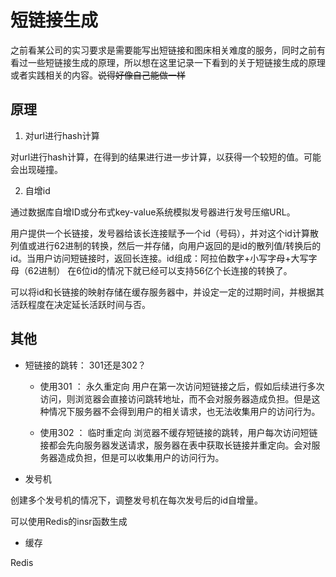 # 短链接生成

之前看某公司的实习要求是需要能写出短链接和图床相关难度的服务，同时之前有看过一些短链接生成的原理，所以想在这里记录一下看到的关于短链接生成的原理或者实践相关的内容。~~说得好像自己能做一样~~

## 原理

1. 对url进行hash计算

对url进行hash计算，在得到的结果进行进一步计算，以获得一个较短的值。可能会出现碰撞。

2. 自增id

通过数据库自增ID或分布式key-value系统模拟发号器进行发号压缩URL。

用户提供一个长链接，发号器给该长连接赋予一个id（号码），并对这个id计算散列值或进行62进制的转换，然后一并存储，向用户返回的是id的散列值/转换后的id。当用户访问短链接时，返回长连接。id组成：阿拉伯数字+小写字母+大写字母（62进制） 在6位id的情况下就已经可以支持56亿个长连接的转换了。

可以将id和长链接的映射存储在缓存服务器中，并设定一定的过期时间，并根据其活跃程度在决定延长活跃时间与否。

## 其他

* 短链接的跳转： 301还是302？

	* 使用301 ： 永久重定向
	用户在第一次访问短链接之后，假如后续进行多次访问，则浏览器会直接访问跳转地址，而不会对服务器造成负担。但是这种情况下服务器不会得到用户的相关请求，也无法收集用户的访问行为。

	* 使用302 ： 临时重定向
	浏览器不缓存短链接的跳转，用户每次访问短链接都会先向服务器发送请求，服务器在表中获取长链接并重定向。会对服务器造成负担，但是可以收集用户的访问行为。

* 发号机

创建多个发号机的情况下，调整发号机在每次发号后的id自增量。

可以使用Redis的insr函数生成

* 缓存

Redis